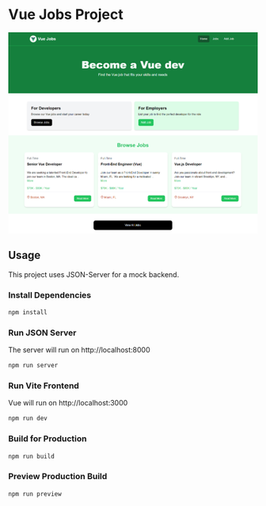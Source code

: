 # Vue Jobs Project 

<img src="public/screen.png" />

## Usage

This project uses JSON-Server for a mock backend.

### Install Dependencies

```bash
npm install
```

### Run JSON Server

The server will run on http://localhost:8000

```bash
npm run server
```

### Run Vite Frontend

Vue will run on http://localhost:3000

```bash
npm run dev
```

### Build for Production

```bash
npm run build
```

### Preview Production Build

```bash
npm run preview
```
